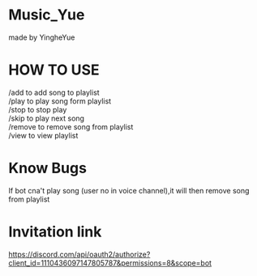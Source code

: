 # Music_Yue
made by YingheYue

# HOW TO USE

/add to add song to playlist<br>
/play to play song form playlist<br>
/stop to stop play<br>
/skip to play next song<br>
/remove to remove song from playlist<br>
/view to view playlist

# Know Bugs
If bot cna't play song (user no in voice channel),it will then remove song from playlist

# Invitation link
https://discord.com/api/oauth2/authorize?client_id=1110436097147805787&permissions=8&scope=bot

